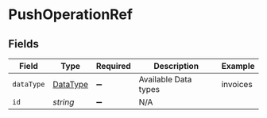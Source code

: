 # PushOperationRef


## Fields

| Field                                       | Type                                        | Required                                    | Description                                 | Example                                     |
| ------------------------------------------- | ------------------------------------------- | ------------------------------------------- | ------------------------------------------- | ------------------------------------------- |
| `dataType`                                  | [DataType](../../models/shared/datatype.md) | :heavy_minus_sign:                          | Available Data types                        | invoices                                    |
| `id`                                        | *string*                                    | :heavy_minus_sign:                          | N/A                                         |                                             |